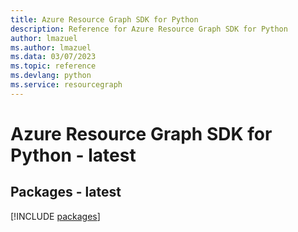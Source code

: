 ```yaml
---
title: Azure Resource Graph SDK for Python
description: Reference for Azure Resource Graph SDK for Python
author: lmazuel
ms.author: lmazuel
ms.data: 03/07/2023
ms.topic: reference
ms.devlang: python
ms.service: resourcegraph
---
```

# Azure Resource Graph SDK for Python - latest
## Packages - latest
[!INCLUDE [packages](resource-graph-index.md)]